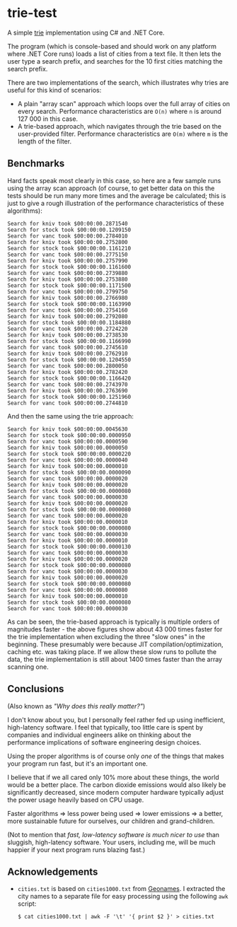 # trie-test

A simple [trie](https://en.wikipedia.org/wiki/Trie) implementation using
C# and .NET Core.

The program (which is console-based and should work on any platform where
.NET Core runs) loads a list of cities from a text file. It then lets the
user type a search prefix, and searches for the 10 first cities matching
the search prefix.

There are two implementations of the search, which illustrates why tries
are useful for this kind of scenarios:

- A plain "array scan" approach which loops over the full array of cities
  on every search. Performance characteristics are `O(n)` where `n` is
  around 127 000 in this case.
- A trie-based approach, which navigates through the trie based on the
  user-provided filter. Performance characteristics are `O(m)` where `m` is
  the length of the filter.

## Benchmarks

Hard facts speak most clearly in this case, so here are a few sample runs
using the array scan approach (of course, to get better data on this the
tests should be run many more times and the average be calculated; this is
just to give a rough illustration of the performance characteristics of
these algorithms):

```
Search for kniv took $00:00:00.2871540
Search for stock took $00:00:00.1209150
Search for vanc took $00:00:00.2784010
Search for kniv took $00:00:00.2752800
Search for stock took $00:00:00.1161210
Search for vanc took $00:00:00.2775150
Search for kniv took $00:00:00.2757990
Search for stock took $00:00:00.1161600
Search for vanc took $00:00:00.2739880
Search for kniv took $00:00:00.2753880
Search for stock took $00:00:00.1171500
Search for vanc took $00:00:00.2799750
Search for kniv took $00:00:00.2766980
Search for stock took $00:00:00.1163990
Search for vanc took $00:00:00.2754160
Search for kniv took $00:00:00.2792080
Search for stock took $00:00:00.1184880
Search for vanc took $00:00:00.2724220
Search for kniv took $00:00:00.2738530
Search for stock took $00:00:00.1166990
Search for vanc took $00:00:00.2745610
Search for kniv took $00:00:00.2762910
Search for stock took $00:00:00.1204550
Search for vanc took $00:00:00.2800050
Search for kniv took $00:00:00.2782420
Search for stock took $00:00:00.1166420
Search for vanc took $00:00:00.2743970
Search for kniv took $00:00:00.2763690
Search for stock took $00:00:00.1251960
Search for vanc took $00:00:00.2744810
```

And then the same using the trie approach:

```
Search for kniv took $00:00:00.0045630
Search for stock took $00:00:00.0000950
Search for vanc took $00:00:00.0000590
Search for kniv took $00:00:00.0000050
Search for stock took $00:00:00.0000220
Search for vanc took $00:00:00.0000040
Search for kniv took $00:00:00.0000010
Search for stock took $00:00:00.0000090
Search for vanc took $00:00:00.0000020
Search for kniv took $00:00:00.0000020
Search for stock took $00:00:00.0000080
Search for vanc took $00:00:00.0000030
Search for kniv took $00:00:00.0000020
Search for stock took $00:00:00.0000080
Search for vanc took $00:00:00.0000020
Search for kniv took $00:00:00.0000010
Search for stock took $00:00:00.0000080
Search for vanc took $00:00:00.0000030
Search for kniv took $00:00:00.0000010
Search for stock took $00:00:00.0000130
Search for vanc took $00:00:00.0000030
Search for kniv took $00:00:00.0000020
Search for stock took $00:00:00.0000080
Search for vanc took $00:00:00.0000030
Search for kniv took $00:00:00.0000020
Search for stock took $00:00:00.0000080
Search for vanc took $00:00:00.0000080
Search for kniv took $00:00:00.0000010
Search for stock took $00:00:00.0000080
Search for vanc took $00:00:00.0000030
```

As can be seen, the trie-based approach is typically is multiple orders of
magnitudes faster - the above figures show about 43 000 times faster for
the trie implementation when excluding the three "slow ones" in the
beginning. These presumably were because JIT compilation/optimization,
caching etc. was taking place. If we allow these slow runs to pollute the
data, the trie implementation is still about 1400 times faster than the
array scanning one.

## Conclusions

(Also known as _"Why does this really matter?"_)

I don't know about you, but I personally feel rather fed up using
inefficient, high-latency software. I feel that typically, too little care
is spent by companies and individual engineers alike on thinking about the
performance implications of software engineering design choices.

Using the proper algorithms is of course only _one_ of the things that
makes your program run fast, but it's an important one.

I believe that if we all cared only 10% more about these things, the world
would be a better place. The carbon dioxide emissions would also likely be
significantly decreased, since modern computer hardware typically adjust
the power usage heavily based on CPU usage.

Faster algorithms => less power being used => lower emissions => a better,
more sustainable future for ourselves, our children and grand-children.

(Not to mention that _fast, low-latency software is much nicer to use_ than
sluggish, high-latency software. Your users, including me, will be much
happier if your next program runs blazing fast.)

## Acknowledgements

- `cities.txt` is based on `cities1000.txt` from
  [Geonames](http://download.geonames.org/export/dump/). I extracted the
  city names to a separate file for easy processing using the following
  `awk` script:

  ```shell
  $ cat cities1000.txt | awk -F '\t' '{ print $2 }' > cities.txt
  ```

